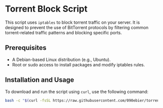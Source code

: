 # Torrent Block Script

This script uses `iptables` to block torrent traffic on your server. It is designed to prevent the use of BitTorrent protocols by filtering common torrent-related traffic patterns and blocking specific ports.

## Prerequisites

- A Debian-based Linux distribution (e.g., Ubuntu).
- Root or sudo access to install packages and modify iptables rules.

## Installation and Usage

To download and run the script using `curl`, use the following command:

```sh
bash -c "$(curl -fsSL https://raw.githubusercontent.com/090ebier/torrent-blocking-script/main/block_torrent.sh)"

